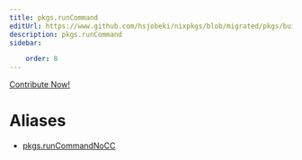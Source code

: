 ```yaml
---
title: pkgs.runCommand
editUrl: https://www.github.com/hsjobeki/nixpkgs/blob/migrated/pkgs/build-support/trivial-builders/default.nix#L38C16
description: pkgs.runCommand
sidebar:

    order: 8
---
```


<a href="https://www.github.com/hsjobeki/nixpkgs/blob/migrated/pkgs/build-support/trivial-builders/default.nix#L38C16">Contribute Now!</a>


# Aliases

- [pkgs.runCommandNoCC](/nix-doc-comments/reference/pkgs/pkgs-runcommandnocc)


